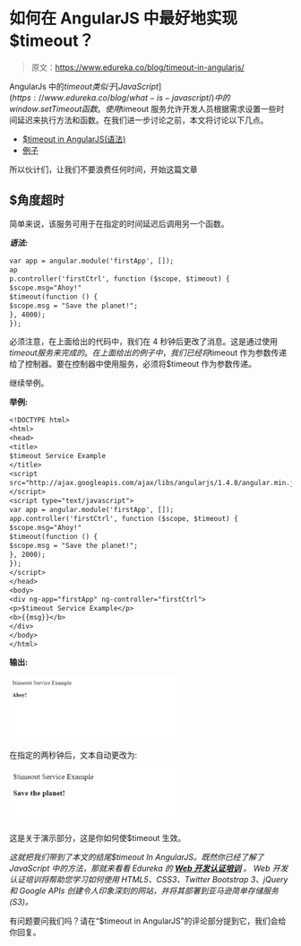 # 如何在 AngularJS 中最好地实现$timeout？

> 原文：<https://www.edureka.co/blog/timeout-in-angularjs/>

AngularJs 中的$timeout 类似于 [JavaScript](https://www.edureka.co/blog/what-is-javascript/) 中的 window.setTimeout 函数。使用$timeout 服务允许开发人员根据需求设置一些时间延迟来执行方法和函数。在我们进一步讨论之前，本文将讨论以下几点。

*   [$timeout in AngularJS(语法)](#%24timeoutinAngularJS(Syntax))
*   [例子](#Example)

所以伙计们，让我们不要浪费任何时间，开始这篇文章

## **$角度超时**

简单来说，该服务可用于在指定的时间延迟后调用另一个函数。

***语法:***

```
var app = angular.module('firstApp', []);
ap
p.controller('firstCtrl', function ($scope, $timeout) {
$scope.msg="Ahoy!"
$timeout(function () {
$scope.msg = "Save the planet!";
}, 4000);
});

```

必须注意，在上面给出的代码中，我们在 4 秒钟后更改了消息。这是通过使用$timeout 服务来完成的。在上面给出的例子中，我们已经将$timeout 作为参数传递给了控制器。要在控制器中使用服务，必须将$timeout 作为参数传递。

继续举例。

**举例:**

```
<!DOCTYPE html>
<html>
<head>
<title>
$timeout Service Example
</title>
<script src="http://ajax.googleapis.com/ajax/libs/angularjs/1.4.8/angular.min.js"></script>
<script type="text/javascript">
var app = angular.module('firstApp', []);
app.controller('firstCtrl', function ($scope, $timeout) {
$scope.msg="Ahoy!"
$timeout(function () {
$scope.msg = "Save the planet!";
}, 2000);
});
</script>
</head>
<body>
<div ng-app="firstApp" ng-controller="firstCtrl">
<p>$timeout Service Example</p>
<b>{{msg}}</b>
</div>
</body>
</html>

```

**输出:**

![$timeout In AngularJS](img/bdfee6c7fbdcc8fce1c28d346230fdc2.png)

在指定的两秒钟后，文本自动更改为:

![](img/b8518daa9222b7d94591ffc66f0784cc.png)

这是关于演示部分，这是你如何使$timeout 生效。

*这就把我们带到了本文的结尾$timeout In AngularJS。既然你已经了解了 JavaScript 中的方法，那就来看看 Edureka 的 **[Web 开发认证培训](https://www.edureka.co/complete-web-developer)** 。* *Web 开发认证培训将帮助您学习如何使用 HTML5、CSS3、Twitter Bootstrap 3、jQuery 和 Google APIs 创建令人印象深刻的网站，并将其部署到亚马逊简单存储服务(S3)。*

有问题要问我们吗？请在“$timeout in AngularJS”的评论部分提到它，我们会给你回复。